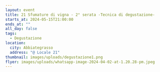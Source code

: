 ```yaml
---
layout: event
title: 21 Sfumature di vigna - 2° serata -Tecnica di degustazione-
starts_at: 2024-05-15T21:00:00
ends_at: ""
all_day: false
tags:
  - Degustazione
location:
  city: Abbiategrasso
  address: "@ Locale 21"
thumbnail: images/uploads/degustazione1.png
flyer: images/uploads/whatsapp-image-2024-04-02-at-1.20.28-pm.jpeg
---
```

